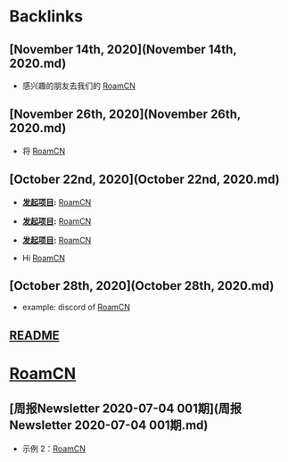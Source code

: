 
# Backlinks
## [November 14th, 2020](November 14th, 2020.md)
- 感兴趣的朋友去我们的 [RoamCN](RoamCN.md)

## [November 26th, 2020](November 26th, 2020.md)
- 将 [RoamCN](RoamCN.md)

## [October 22nd, 2020](October 22nd, 2020.md)
- **[发起项目](发起项目.md):** [RoamCN](RoamCN.md)

- **[发起项目](发起项目.md):** [RoamCN](RoamCN.md)

- **[发起项目](发起项目.md):** [RoamCN](RoamCN.md)

- Hi [RoamCN](RoamCN.md)

## [October 28th, 2020](October 28th, 2020.md)
- example: discord of [RoamCN](RoamCN.md)

## [README](README.md)

# [RoamCN](RoamCN.md)

## [周报Newsletter 2020-07-04 001期](周报Newsletter 2020-07-04 001期.md)
- 示例 2：[RoamCN](RoamCN.md)

